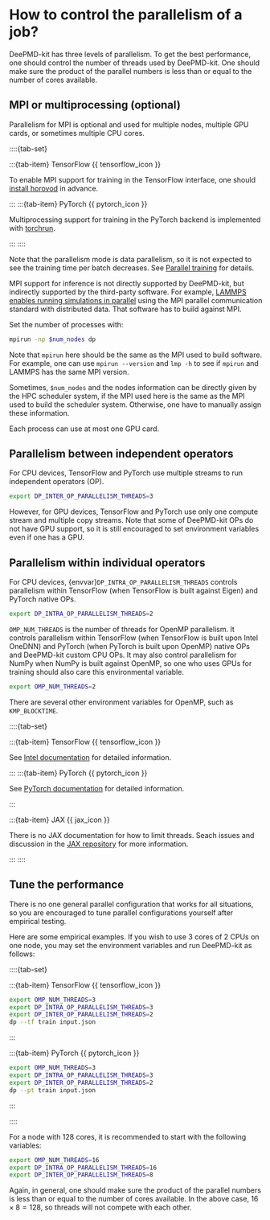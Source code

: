 # How to control the parallelism of a job?

DeePMD-kit has three levels of parallelism.
To get the best performance, one should control the number of threads used by DeePMD-kit.
One should make sure the product of the parallel numbers is less than or equal to the number of cores available.

## MPI or multiprocessing (optional)

Parallelism for MPI is optional and used for multiple nodes, multiple GPU cards, or sometimes multiple CPU cores.

::::{tab-set}

:::{tab-item} TensorFlow {{ tensorflow_icon }}

To enable MPI support for training in the TensorFlow interface, one should [install horovod](../install/install-from-source.md#install-horovod-and-mpi4py) in advance.

:::
:::{tab-item} PyTorch {{ pytorch_icon }}

Multiprocessing support for training in the PyTorch backend is implemented with [torchrun](https://pytorch.org/docs/stable/elastic/run.html).

:::
::::

Note that the parallelism mode is data parallelism, so it is not expected to see the training time per batch decreases.
See [Parallel training](../train/parallel-training.md) for details.

MPI support for inference is not directly supported by DeePMD-kit, but indirectly supported by the third-party software. For example, [LAMMPS enables running simulations in parallel](https://docs.lammps.org/Developer_parallel.html) using the MPI parallel communication standard with distributed data. That software has to build against MPI.

Set the number of processes with:

```bash
mpirun -np $num_nodes dp
```

Note that `mpirun` here should be the same as the MPI used to build software. For example, one can use `mpirun --version` and `lmp -h` to see if `mpirun` and LAMMPS has the same MPI version.

Sometimes, `$num_nodes` and the nodes information can be directly given by the HPC scheduler system, if the MPI used here is the same as the MPI used to build the scheduler system. Otherwise, one have to manually assign these information.

Each process can use at most one GPU card.

## Parallelism between independent operators

For CPU devices, TensorFlow and PyTorch use multiple streams to run independent operators (OP).

```bash
export DP_INTER_OP_PARALLELISM_THREADS=3
```

However, for GPU devices, TensorFlow and PyTorch use only one compute stream and multiple copy streams.
Note that some of DeePMD-kit OPs do not have GPU support, so it is still encouraged to set environment variables even if one has a GPU.

## Parallelism within individual operators

For CPU devices, {envvar}`DP_INTRA_OP_PARALLELISM_THREADS` controls parallelism within TensorFlow (when TensorFlow is built against Eigen) and PyTorch native OPs.

```bash
export DP_INTRA_OP_PARALLELISM_THREADS=2
```

`OMP_NUM_THREADS` is the number of threads for OpenMP parallelism.
It controls parallelism within TensorFlow (when TensorFlow is built upon Intel OneDNN) and PyTorch (when PyTorch is built upon OpenMP) native OPs and DeePMD-kit custom CPU OPs.
It may also control parallelism for NumPy when NumPy is built against OpenMP, so one who uses GPUs for training should also care this environmental variable.

```bash
export OMP_NUM_THREADS=2
```

There are several other environment variables for OpenMP, such as `KMP_BLOCKTIME`.

::::{tab-set}

:::{tab-item} TensorFlow {{ tensorflow_icon }}

See [Intel documentation](https://www.intel.com/content/www/us/en/developer/articles/technical/maximize-tensorflow-performance-on-cpu-considerations-and-recommendations-for-inference.html) for detailed information.

:::
:::{tab-item} PyTorch {{ pytorch_icon }}

See [PyTorch documentation](https://pytorch.org/tutorials/recipes/recipes/tuning_guide.html) for detailed information.

:::

:::{tab-item} JAX {{ jax_icon }}

There is no JAX documentation for how to limit threads.
Seach issues and discussion in the [JAX repository](https://github.com/jax-ml/jax/) for more information.

:::
::::

## Tune the performance

There is no one general parallel configuration that works for all situations, so you are encouraged to tune parallel configurations yourself after empirical testing.

Here are some empirical examples.
If you wish to use 3 cores of 2 CPUs on one node, you may set the environment variables and run DeePMD-kit as follows:

::::{tab-set}

:::{tab-item} TensorFlow {{ tensorflow_icon }}

```bash
export OMP_NUM_THREADS=3
export DP_INTRA_OP_PARALLELISM_THREADS=3
export DP_INTER_OP_PARALLELISM_THREADS=2
dp --tf train input.json
```

:::

:::{tab-item} PyTorch {{ pytorch_icon }}

```bash
export OMP_NUM_THREADS=3
export DP_INTRA_OP_PARALLELISM_THREADS=3
export DP_INTER_OP_PARALLELISM_THREADS=2
dp --pt train input.json
```

:::

::::

For a node with 128 cores, it is recommended to start with the following variables:

```bash
export OMP_NUM_THREADS=16
export DP_INTRA_OP_PARALLELISM_THREADS=16
export DP_INTER_OP_PARALLELISM_THREADS=8
```

Again, in general, one should make sure the product of the parallel numbers is less than or equal to the number of cores available.
In the above case, $16 \times 8 = 128$, so threads will not compete with each other.

